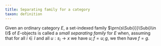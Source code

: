 ```yaml
---
title: Separating family for a category
taxon: definition
---
```


Given an ordinary category $E$, a set-indexed family
$\prn{s\Sub{i}}\Sub{i\in I}$ of $E$-objects is called a *small separating
family* for $E$ when, assuming that for all $i\in I$ and all $u:s_i\to x$ we have
$u;f=u;g$, we then have $f=g$.
